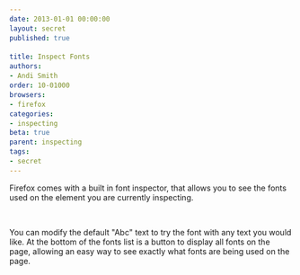 ```yaml
---
date: 2013-01-01 00:00:00
layout: secret
published: true

title: Inspect Fonts
authors:
- Andi Smith
order: 10-01000
browsers:
- firefox
categories:
- inspecting
beta: true
parent: inspecting
tags:
- secret
---
```


<p class="firefox">Firefox comes with a built in font inspector, that allows you to see the fonts used on the element you are currently inspecting.</p>

<div class="firefox image"><img src="assets/img/placeholder.gif" data-src="/assets/img/secrets/firefox-inspect-fonts.gif" /></div>

<p class="firefox">You can modify the default "Abc" text to try the font with any text you would like. At the bottom of the fonts list is a button to display all fonts on the page, allowing an easy way to see exactly what fonts are being used on the page.</p>